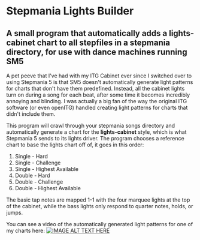# Stepmania Lights Builder
A small program that automatically adds a lights-cabinet chart to all stepfiles in a stepmania directory, for use with dance machines running SM5
---
A pet peeve that I've had with my ITG Cabinet ever since I switched over to using Stepmania 5 is that SM5 doesn't automatically generate light patterns for charts that don't have them predefined. Instead, all the cabinet lights turn on during a song for each beat, after some time it becomes incredibly annoying and blinding. I was actually a big fan of the way the original ITG software (or even openITG) handled creating light patterns for charts that didn't include them.

This program will crawl through your stepmania songs directory and automatically generate a chart for the **lights-cabinet** style, which is what Stepmania 5 sends to its lights driver. The program chooses a reference chart to base the lights chart off of, it goes in this order:

1. Single - Hard
2. Single - Challenge
3. Single - Highest Available
4. Double - Hard
5. Double - Challenge
6. Double - Highest Available

The basic tap notes are mapped 1-1 with the four marquee lights at the top of the cabinet, while the bass lights only respond to quarter notes, holds, or jumps.

You can see a video of the automatically generated light patterns for one of my charts here:
[![IMAGE ALT TEXT HERE](http://img.youtube.com/vi/zrA6GCFxqMA/0.jpg)](http://www.youtube.com/watch?v=zrA6GCFxqMA)